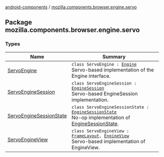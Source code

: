 [android-components](../index.md) / [mozilla.components.browser.engine.servo](./index.md)

## Package mozilla.components.browser.engine.servo

### Types

| Name | Summary |
|---|---|
| [ServoEngine](-servo-engine/index.md) | `class ServoEngine : `[`Engine`](../mozilla.components.concept.engine/-engine/index.md)<br>Servo-based implementation of the Engine interface. |
| [ServoEngineSession](-servo-engine-session/index.md) | `class ServoEngineSession : `[`EngineSession`](../mozilla.components.concept.engine/-engine-session/index.md)<br>Servo-based EngineSession implementation. |
| [ServoEngineSessionState](-servo-engine-session-state/index.md) | `class ServoEngineSessionState : `[`EngineSessionState`](../mozilla.components.concept.engine/-engine-session-state/index.md)<br>No-op implementation of [EngineSessionState](../mozilla.components.concept.engine/-engine-session-state/index.md). |
| [ServoEngineView](-servo-engine-view/index.md) | `class ServoEngineView : `[`FrameLayout`](https://developer.android.com/reference/android/widget/FrameLayout.html)`, `[`EngineView`](../mozilla.components.concept.engine/-engine-view/index.md)<br>Servo-based implementation of EngineView. |
